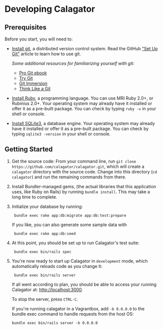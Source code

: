 # Developing Calagator

## Prerequisites

Before you start, you will need to:

* [Install git](http://git-scm.com/), a distributed version control system. Read the GitHub ["Set Up Git"](https://help.github.com/articles/set-up-git) article to learn how to use git.

  *Some additional resources for familiarizing yourself with git:*
    * [Pro Git ebook](http://git-scm.com/book)
    * [Try Git](https://try.github.io/levels/1/challenges/1)
    * [Git Immersion](http://gitimmersion.com/)
    * [Think Like a Git](http://think-like-a-git.net/)

* [Install Ruby](http://www.ruby-lang.org/), a programming language. You can use MRI Ruby 2.0+, or Rubinius 2.0+. Your operating system may already have it installed or offer it as a pre-built package. You can check by typing `ruby -v` in your shell or console.
* [Install SQLite3](http://www.sqlite.org/), a database engine. Your operating system may already have it installed or offer it as a pre-built package. You can check by typing `sqlite3 -version` in your shell or console.

## Getting Started

1. Get the source code: From your command line, run `git clone https://github.com/calagator/calagator.git`, which will create a `calagator` directory with the source code. Change into this directory (`cd calagator`) and run the remaining commands from there.

2. Install Bundler-managed gems, (the actual libraries that this application uses, like Ruby on Rails) by running `bundle install`. This may take a long time to complete.

3. Initialize your database by running:

        bundle exec rake app:db:migrate app:db:test:prepare

    If you like, you can also generate some sample data with

        bundle exec rake app:db:seed

4. At this point, you should be set up to run Calagator's test suite:

        bundle exec bin/rails spec

5. You're now ready to start up Calagator in `development` mode, which automatically reloads code as you change it:

        bundle exec bin/rails server

   If all went according to plan, you should be able to access your running Calagator at: [http://localhost:3000](http://localhost:3000).

    To stop the server, press `CTRL-C`.

    If you're running calagator in a Vagrantbox, add `-b 0.0.0.0` to the bundle exec command to handle requests from the host OS:

    `bundle exec bin/rails server -b 0.0.0.0`
